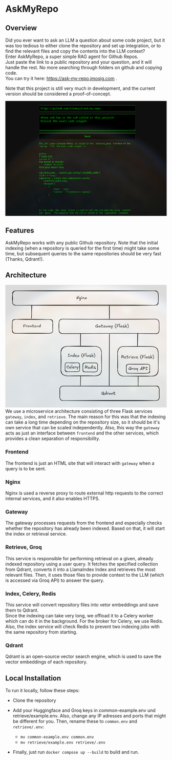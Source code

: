 # AskMyRepo
## Overview
Did you ever want to ask an LLM a question about some code project, but it was too tedious to either clone the repository and set up integration, or to find the relevant files and copy the contents into the LLM context?  
Enter AskMyRepo, a super simple RAG agent for Github Repos.  
Just paste the link to a public repository and your question, and it will handle the rest. No more searching through folders on github and copying code.  
You can try it here: https://ask-my-repo.jmosig.com .

Note that this project is still very much in development, and the current version should be considered a proof-of-concept.

![Screenshot of the website](images/demo.jpg)

## Features
AskMyRepo works with any public Github repository. Note that the initial indexing (when a repository is queried for the first time) might take some time, but subsequent queries to the same repositories should be very fast (Thanks, Qdrant!).

## Architecture

![Project Architecture](images/architecture.jpg)
We use a microservice architecture consisting of three Flask services ```gateway```, ```index```, and ```retrieve```. The main reason for this was that the indexing can take a long time depending on the repository size, so it should be it's own service that can be scaled independently. Also, this way the ```gateway``` acts as just an interface between ```frontend``` and the other services, which provides a clean separation of responsibility.

### Frontend
The frontend is just an HTML site that will interact with ```gateway``` when a query is to be sent.

### Nginx
Nginx is used a reverse proxy to route external http requests to the correct internal services, and it also enables HTTPS.

### Gateway
The gateway processes requests from the frontend and especially checks whether the repository has already been indexed. Based on that, it will start the index or retrieval service.

### Retrieve, Groq
This service is responsible for performing retrieval on a given, already indexed repository using a user query. It fetches the specified collection from Qdrant, converts it into a LlamaIndex Index and retrieves the most relevant files. Then, it uses those files to provide context to the LLM (which is accessed via Groq API) to answer the query.

### Index, Celery, Redis
This service will convert repository files into vetor embeddings and save them to Qdrant.  
Since the indexing can take very long, we offload it to a Celery worker which can do it in the background. For the broker for Celery, we use Redis.  
Also, the index service will check Redis to prevent two indexing jobs with the same repository from starting.

### Qdrant
Qdrant is an open-source vector search engine, which is used to save the vector embeddings of each repository.

## Local Installation
To run it locally, follow these steps:
- Clone the repository
- Add your Huggingface and Groq keys in common-example.env und retrieve/example.env. Also, change any IP adresses and ports that might be different for you. Then, rename these to ```common.env``` and ```retrieve/.env```:  
    - ```mv common-example.env common.env```  
    - ```mv retrieve/example.env retrieve/.env```

- Finally, just run ```docker compose up --build``` to build and run.